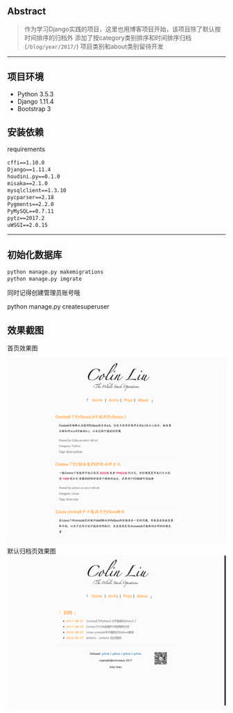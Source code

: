 ## Abstract

> 作为学习Django实践的项目，这里也用博客项目开始，该项目除了默认按时间排序的归档外
> 添加了按category类别排序和时间排序归档(`/blog/year/2017/`)
> 项目类别和about类别留待开发

---

## 项目环境

+ Python 3.5.3
+ Django 1.11.4
+ Bootstrap 3

## 安装依赖

requirements

```
cffi==1.10.0
Django==1.11.4
houdini.py==0.1.0
misaka==2.1.0
mysqlclient==1.3.10
pycparser==2.18
Pygments==2.2.0
PyMySQL==0.7.11
pytz==2017.2
uWSGI==2.0.15
```

---
## 初始化数据库

```
python manage.py makemigrations
python manage.py imgrate
``` 

同时记得创建管理员账号哦

python manage.py createsuperuser


## 效果截图

首页效果图

![首页效果图](./static/images/blog-index.png)


默认归档页效果图
![默认归档页效果图](./static/images/blog-archive.png)

